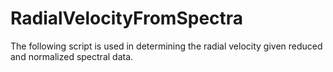 # RadialVelocityFromSpectra
The following script is used in determining the radial velocity given reduced and normalized spectral data.
